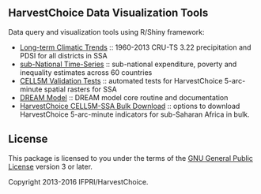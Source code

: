 

## HarvestChoice Data Visualization Tools

Data query and visualization tools using R/Shiny framework:

- [Long-term Climatic Trends](http://tools.harvestchoice.org/rainfall) :: 1960-2013 CRU-TS 3.22 precipitation and PDSI for all districts in SSA
- [sub-National Time-Series](http://tools.harvestchoice.org/subnatpov) :: sub-national expenditure, poverty and inequality estimates across 60 countries
- [CELL5M Validation Tests](http://tools.harvestchoice.org/cell5mValidate) :: automated tests for HarvestChoice 5-arc-minute spatial rasters for SSA
- [DREAM Model](http://tools.harvestchoice.org/dream) :: DREAM model core routine and documentation
- [HarvestChoice CELL5M-SSA Bulk Download](http://harvestchoice.org/page/bulk) :: options to download HarvestChoice 5-arc-minute indicators for sub-Saharan Africa in bulk.



## License

This package is licensed to you under the terms of the [GNU General Public License](http://www.gnu.org/licenses/gpl.html) version 3 or later.

Copyright 2013-2016 IFPRI/HarvestChoice.
